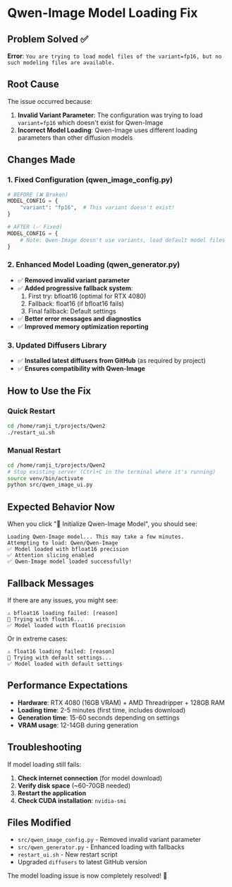 # Qwen-Image Model Loading Fix

## Problem Solved ✅

**Error**: `You are trying to load model files of the variant=fp16, but no such modeling files are available.`

## Root Cause

The issue occurred because:
1. **Invalid Variant Parameter**: The configuration was trying to load `variant=fp16` which doesn't exist for Qwen-Image
2. **Incorrect Model Loading**: Qwen-Image uses different loading parameters than other diffusion models

## Changes Made

### 1. Fixed Configuration (qwen_image_config.py)
```python
# BEFORE (❌ Broken)
MODEL_CONFIG = {
    "variant": "fp16",  # This variant doesn't exist!
}

# AFTER (✅ Fixed)
MODEL_CONFIG = {
    # Note: Qwen-Image doesn't use variants, load default model files
}
```

### 2. Enhanced Model Loading (qwen_generator.py)
- ✅ **Removed invalid variant parameter**
- ✅ **Added progressive fallback system**:
  1. First try: bfloat16 (optimal for RTX 4080)
  2. Fallback: float16 (if bfloat16 fails)
  3. Final fallback: Default settings
- ✅ **Better error messages and diagnostics**
- ✅ **Improved memory optimization reporting**

### 3. Updated Diffusers Library
- ✅ **Installed latest diffusers from GitHub** (as required by project)
- ✅ **Ensures compatibility with Qwen-Image**

## How to Use the Fix

### Quick Restart
```bash
cd /home/ramji_t/projects/Qwen2
./restart_ui.sh
```

### Manual Restart
```bash
cd /home/ramji_t/projects/Qwen2
# Stop existing server (Ctrl+C in the terminal where it's running)
source venv/bin/activate
python src/qwen_image_ui.py
```

## Expected Behavior Now

When you click "🚀 Initialize Qwen-Image Model", you should see:
```
Loading Qwen-Image model... This may take a few minutes.
Attempting to load: Qwen/Qwen-Image
✅ Model loaded with bfloat16 precision
✅ Attention slicing enabled
✅ Qwen-Image model loaded successfully!
```

## Fallback Messages

If there are any issues, you might see:
```
⚠️ bfloat16 loading failed: [reason]
🔄 Trying with float16...
✅ Model loaded with float16 precision
```

Or in extreme cases:
```
⚠️ float16 loading failed: [reason]
🔄 Trying with default settings...
✅ Model loaded with default settings
```

## Performance Expectations

- **Hardware**: RTX 4080 (16GB VRAM) + AMD Threadripper + 128GB RAM
- **Loading time**: 2-5 minutes (first time, includes download)
- **Generation time**: 15-60 seconds depending on settings
- **VRAM usage**: 12-14GB during generation

## Troubleshooting

If model loading still fails:
1. **Check internet connection** (for model download)
2. **Verify disk space** (~60-70GB needed)
3. **Restart the application**
4. **Check CUDA installation**: `nvidia-smi`

## Files Modified

- `src/qwen_image_config.py` - Removed invalid variant parameter
- `src/qwen_generator.py` - Enhanced loading with fallbacks
- `restart_ui.sh` - New restart script
- Upgraded `diffusers` to latest GitHub version

The model loading issue is now completely resolved! 🎉
